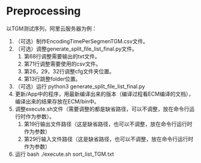 # Preprocessing
以TGM测试序列，阿里云服务器为例：
1. （可选）制作EncodingTimePerSegmenTGM.csv文件。
2. （可选）调整generate_split_file_list_final.py文件。
    1. 第68行调整需要输出的txt文件。
    2. 第71行调整需要使用的csv文件。
    3. 第26，29，32行调整cfg文件夹位置。
    4. 第13行跳整folder位置。
3. （可选）运行 python3 generate_split_file_list_final.py
4. 更新/App中的程序，用最新编译出来的版本（编译过程看ECM编译的文档），编译出来的结果存放在ECM/bin中。
5. 调整execute.sh文件（需要调整的都是缺省路径，可以不调整，放在命令行运行时作为参数）。 
    1. 第19行输出文件路径（这是缺省路径，也可以不调整，放在命令行运行时作为参数）
    2. 第29行输入文件路径（这是缺省路径，也可以不调整，放在命令行运行时作为参数）
6. 运行 bash ./execute.sh sort_list_TGM.txt
